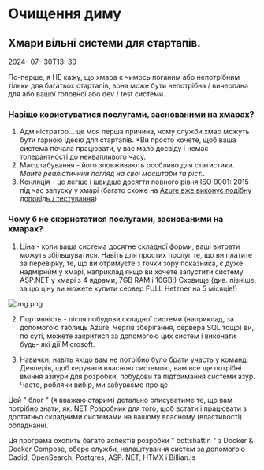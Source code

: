 # Очищення диму

## Хмари вільні системи для стартапів.

<!--category-- Clearing the smoke, introduction -->
<datetime class="hidden">2024- 07- 30T13: 30</datetime>

По-перше, я НЕ кажу, що хмара є чимось поганим або непотрібним тільки для багатьох стартапів, вона може бути непотрібна / вичерпана для
або вашої головної або dev / test системи.

### Навіщо користуватися послугами, заснованими на хмарах?

1. Адміністратор... це моя перша причина, чому служби хмар можуть бути гарною ідеєю для стартапів. *Ви просто хочете, щоб ваша система почала працювати, у вас мало досвіду і немає толерантності до неквапливого часу.
2. Масштабування - його зловживають особливо для статистики. *Майте реалістичний погляд на свої масштаби та ріст.*.
3. Конляція - це легше і швидше досягти повного рівня ISO 9001: 2015 під час запуску у хмарі (багато схоже на [Azure вже виконує подібну доповідь / тестування](https://learn.microsoft.com/en-us/azure/compliance/offerings/offering-iso-9001))

### Чому б не скористатися послугами, заснованими на хмарах?

1. Ціна - коли ваша система досягне складної форми, ваші витрати можуть збільшуватися. Навіть для простих послуг те, що ви платите за перевірку, те, що ви отримуєте з точки зору показника, є дуже надмірним у хмарі, наприклад
   якщо ви хочете запустити систему ASP.NET у хмарі з 4 ядрами, 7GB RAM і 10GB!) Сховище (див. пізніше, за цю ціну ви можете купити сервер FULL Hetzner на 5 місяців!)

![img.png](img.png?width=500&format=webp)

2. Портивність - після побудови складної системи (наприклад, за допомогою таблиць Azure, Чергів зберігання, сервера SQL тощо) ви, по суті, можете закритися за допомогою цих систем і виконати будь- які дії Microsoft.

3. Навички, навіть якщо вам не потрібно було брати участь у команді Девперів, щоб керувати власною системою, вам все ще потрібні вміння азиури для розробки, побудови та підтримання системи азур. Часто, роблячи вибір, ми забуваємо про це.

Цей " блог " (я вважаю старим) детально описуватиме те, що вам потрібно знати, як. NET Розробник для того, щоб встати і працювати з достатньо складними системами на вашому власному (властивості) обладнанні.

Ця програма охопить багато аспектів розробки " bottshattin " з Docker & Docker Compose, обере служби, налаштування систем за допомогою Cadid, OpenSearch, Postgres, ASP. NET, HTMX і Billian.js